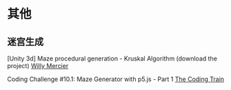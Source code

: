 # 其他

## 迷宫生成

\[Unity 3d] Maze procedural generation - Kruskal Algorithm (download the project) [Willy Mercier](https://www.youtube.com/watch?v=acDJR9zC64g)

Coding Challenge #10.1: Maze Generator with p5.js - Part 1 [The Coding Train](https://www.youtube.com/watch?v=HyK\_Q5rrcr4)
